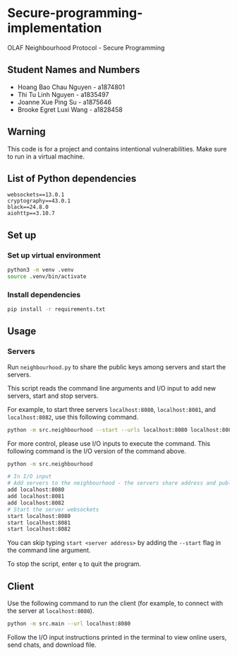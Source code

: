 # Secure-programming-implementation
OLAF Neighbourhood Protocol - Secure Programming

## Student Names and Numbers
- Hoang Bao Chau Nguyen - a1874801
- Thi Tu Linh Nguyen - a1835497
- Joanne Xue Ping Su - a1875646
- Brooke Egret Luxi Wang - a1828458

## Warning
This code is for a project and contains intentional vulnerabilities. Make sure to run in a virtual machine.

## List of Python dependencies
```
websockets==13.0.1
cryptography==43.0.1
black==24.8.0
aiohttp==3.10.7
```

## Set up

### Set up virtual environment
```bash
python3 -m venv .venv
source .venv/bin/activate
```

### Install dependencies
```bash
pip install -r requirements.txt
```

## Usage
### Servers
Run `neighbourhood.py` to share the public keys among servers and start the servers.

This script reads the command line arguments and I/O input to add new servers, start and stop servers.

For example, to start three servers `localhost:8080`, `localhost:8081`, and `localhost:8082`, use this following command.
```bash
python -m src.neighbourhood --start --urls localhost:8080 localhost:8081 localhost:8082
```

For more control, please use I/O inputs to execute the command. This following command is the I/O version of the command above.
```bash
python -m src.neighbourhood

# In I/O input
# Add servers to the neighbourhood - the servers share address and public key with each other
add localhost:8080
add localhost:8081
add localhost:8082
# Start the server websockets
start localhost:8080
start localhost:8081
start localhost:8082
```

You can skip typing `start <server address>` by adding the `--start` flag in the command line argument.

To stop the script, enter `q` to quit the program.

## Client
Use the following command to run the client (for example, to connect with the server at `localhost:8080`).
```bash
python -m src.main --url localhost:8080
```

Follow the I/O input instructions printed in the terminal to view online users, send chats, and download file.



